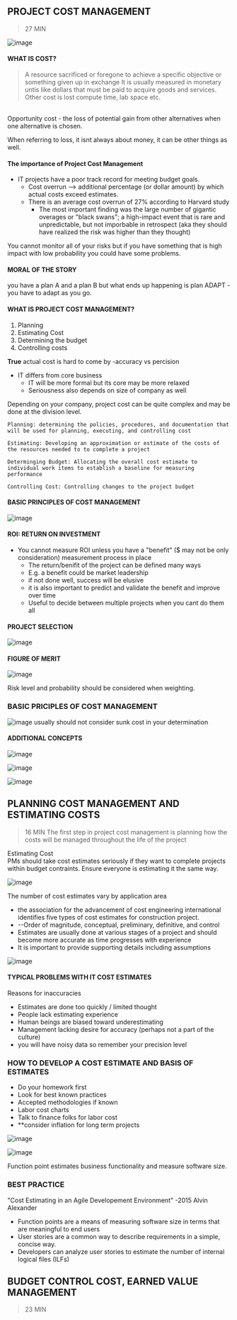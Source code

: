 ## PROJECT COST MANAGEMENT 
> 27 MIN


![image](https://user-images.githubusercontent.com/48422525/153084242-7529a122-398a-48c8-a22d-2a68fc92dcb0.png)


#### WHAT IS COST? 
> A resource sacrificed or foregone to achieve a specific objective or something given up in exchange 
It is usually measured in monetary untis like dollars that must be paid to acquire goods and services. Other cost is lost compute time, lab space etc. 
</br>
Opportunity cost - the loss of  potential gain from other alternatives when one alternative is chosen. 

When referring to loss, it isnt always about money, it can be other things as well. 

#### The importance of Project Cost Management

* IT projects have a poor track record for meeting budget goals. 
  * Cost overrun --> additional percentage (or dollar amount) by which actual costs exceed estimates. 
  * There is an average cost overrun of 27% according to Harvard study
    * The most important finding was the large number of gigantic overages or "black swans"; a high-impact event that is rare and unpredictable, but not imporbable in retrospect (aka they should have realized the risk was higher than they thought)

You cannot monitor all of your risks but if you have something that is high impact with low probability you could have some problems. 
</br>
#### MORAL OF THE STORY 
you have a plan A and a plan B but what ends up happening is plan ADAPT -you have to adapt as you go. 

#### WHAT IS PROJECT COST MANAGEMENT?
1. Planning 
2. Estimating Cost
3. Determining the budget
4. Controlling costs 

**True** actual cost is hard to come by -accuracy vs percision
* IT differs from core business 
  * IT will be more formal but its core may be more relaxed 
  * Seriousness also depends on size of company as well 

Depending on your company, project cost can be quite complex and may be done at the division level. 

~~~
Planning: determining the policies, procedures, and documentation that will be used for planning, executing, and controlling cost

Estimating: Developing an approximation or estimate of the costs of the resources needed to to complete a project 

Determinging Budget: Allocating the overall cost estimate to individual work items to establish a baseline for measuring performance

Controlling Cost: Controlling changes to the project budget
~~~

#### BASIC PRINCIPLES OF COST MANAGEMENT
![image](https://user-images.githubusercontent.com/48422525/153634220-f17c7586-6252-495e-8ce4-0209a6d4096d.png)

#### ROI: RETURN ON INVESTMENT 
* You cannot measure ROI unless you have a "benefit" ($ may not be only consideration) measurement process in place
  * The return/benifit of the project can be defined many ways
  * E.g. a benefit could be market leadership
  * if not done well, success will be elusive
  * it is also important to predict and validate the benefit and improve over time
  * Useful to decide between multiple projects when you cant do them all 

#### PROJECT SELECTION
![image](https://user-images.githubusercontent.com/48422525/153634940-a421c75a-26ca-4191-b7c3-05be924e0ca0.png)

#### FIGURE OF MERIT 
![image](https://user-images.githubusercontent.com/48422525/153635381-a82bd968-d57a-4705-ac73-cd1b10873a6f.png)

Risk level and probability should be considered when weighting. 

### BASIC PRICIPLES OF COST MANAGEMENT
![image](https://user-images.githubusercontent.com/48422525/153639580-5e98cb15-199d-4723-aab7-aa16fd79dd44.png)
usually should not consider sunk cost in your determination 

#### ADDITIONAL CONCEPTS 
![image](https://user-images.githubusercontent.com/48422525/153639775-49b26ef0-d75d-4d80-b513-8b8b430c6ce5.png)


![image](https://user-images.githubusercontent.com/48422525/153639905-09657a5a-2d5d-40ac-a22c-70306c43fbad.png)

![image](https://user-images.githubusercontent.com/48422525/153640196-72050601-b0c5-481a-8715-e21d2ac96dce.png)



## PLANNING COST MANAGEMENT AND ESTIMATING COSTS
> 16 MIN
The first step in project cost management is planning how the costs will be managed throughout the life of the project

Estimating Cost </br>
PMs should take cost estimates seriously if they want to complete projects within budget contraints. Ensure everyone is estimating it the same way. 

![image](https://user-images.githubusercontent.com/48422525/153640578-be5bb88f-afbe-4435-91db-eb225c7c4661.png)

The number of cost estimates vary by application area
* the association for the advancement of cost engineering international identifies five types of cost estimates for construction project. 
* --Order of magnitude, conceptual, preliminary, definitive, and control 
* Estimates are usually done at various stages of a project and should become more accurate as time progresses with experience
* It is important to provide supporting details including assumptions 

![image](https://user-images.githubusercontent.com/48422525/153641429-7d41901d-1427-49a4-b1f6-16f760822e2e.png)

#### TYPICAL PROBLEMS WITH IT COST ESTIMATES
Reasons for inaccuracies
- Estimates are done too quickly / limited thought
- People lack estimating experience
- Human beings are biased toward underestimating 
- Management lacking desire for accuracy (perhaps not a part of the culture) 
- you will have noisy data so remember your precision level 

### HOW TO DEVELOP A COST ESTIMATE AND BASIS OF ESTIMATES
- Do your homework first 
- Look for best known practices
- Accepted methodologies if known 
- Labor cost charts 
- Talk to finance folks for labor cost 
- **consider inflation for long term projects


![image](https://user-images.githubusercontent.com/48422525/153642398-197dbfdd-2d4a-4a4a-878d-7e05ea385cda.png)

![image](https://user-images.githubusercontent.com/48422525/153642663-e77d69ed-5fc4-4e39-b1ce-4da5513dfec1.png)

Function point estimates business functionality and measure software size. 

### BEST PRACTICE
"Cost Estimating in an Agile Developement Environment" -2015 Alvin Alexander 
* Function points are a means of measuring software size in terms that are meaningful to end users
* User stories are a common way to describe requirements in a simple, concise way. 
* Developers can analyze user stories to estimate the number of internal logical files (ILFs) 


## BUDGET CONTROL COST, EARNED VALUE MANAGEMENT 
> 23 MIN
